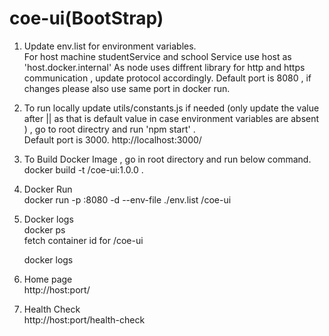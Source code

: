 # coe-ui(BootStrap)

1. Update env.list for environment variables. <br />
For host machine studentService and school Service use host as 'host.docker.internal'
As node uses diffrent library for http and https communication , update protocol accordingly.
Default port is 8080 , if changes please also use same port in docker run.

2. To run locally update utils/constants.js if needed (only update the value after || as that is default value in case environment variables are absent ) , go to root directry and run 'npm start' . <br />
Default port is 3000. http://localhost:3000/ 

3. To Build Docker Image , go in root directory and run below command. <br />
  docker build -t <user-name>/coe-ui:1.0.0 .

4. Docker Run <br />
  docker run -p <forwaded-port>:8080 -d --env-file ./env.list <user-name>/coe-ui

5. Docker logs <br />
   docker ps <br />
   fetch container id for <user-name>/coe-ui <br />
   
   docker logs <container-id> <br />

6. Home page <br />
   http://host:port/

7. Health Check <br />
   http://host:port/health-check
